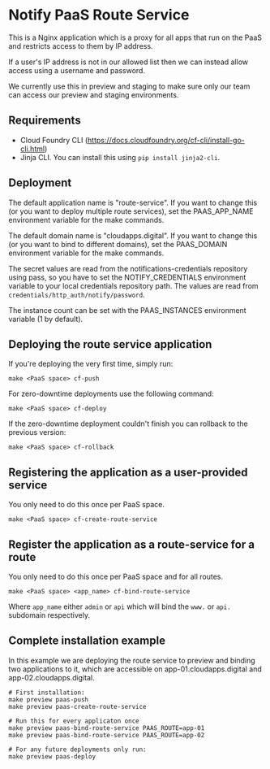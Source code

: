# Notify PaaS Route Service

This is a Nginx application which is a proxy for all apps that run on the PaaS and restricts access to them by IP address.

If a user's IP address is not in our allowed list then we can instead allow access using a username and password.

We currently use this in preview and staging to make sure only our team can access our preview and staging environments.

## Requirements

* Cloud Foundry CLI (https://docs.cloudfoundry.org/cf-cli/install-go-cli.html)
* Jinja CLI. You can install this using `pip install jinja2-cli`.

## Deployment

The default application name is "route-service". If you want to change this (or you want to deploy multiple route services), set the PAAS_APP_NAME environment variable for the make commands.

The default domain name is "cloudapps.digital". If you want to change this (or you want to bind to different domains), set the PAAS_DOMAIN environment variable for the make commands.

The secret values are read from the notifications-credentials repository using pass, so you have to set the NOTIFY_CREDENTIALS environment variable to your local credentials repository path. The values are read from `credentials/http_auth/notify/password`.

The instance count can be set with the PAAS_INSTANCES environment variable (1 by default).

## Deploying the route service application

If you're deploying the very first time, simply run:

```
make <PaaS space> cf-push
```

For zero-downtime deployments use the following command:

```
make <PaaS space> cf-deploy
```

If the zero-downtime deployment couldn't finish you can rollback to the previous version:

```
make <PaaS space> cf-rollback
```

## Registering the application as a user-provided service

You only need to do this once per PaaS space.

```
make <PaaS space> cf-create-route-service
```

## Register the application as a route-service for a route

You only need to do this once per PaaS space and for all routes.

```
make <PaaS space> <app_name> cf-bind-route-service
```

Where `app_name` either `admin` or `api` which will bind the `www.` or `api.` subdomain respectively.

## Complete installation example

In this example we are deploying the route service to preview and binding two applications to it, which are accessible on app-01.cloudapps.digital and app-02.cloudapps.digital.

```
# First installation:
make preview paas-push
make preview paas-create-route-service

# Run this for every applicaton once
make preview paas-bind-route-service PAAS_ROUTE=app-01
make preview paas-bind-route-service PAAS_ROUTE=app-02

# For any future deployments only run:
make preview paas-deploy
```
